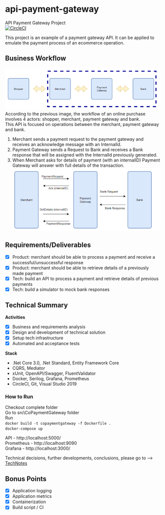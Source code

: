 # api-payment-gateway
API Payment Gateway Project  
[![CircleCI](https://circleci.com/gh/pttg24/api-payment-gateway.svg?style=shield)](https://circleci.com/gh/pttg24/api-payment-gateway)
  
This project is an example of a payment gateway API. It can be applied to emulate the payment process of an ecommerce operation.
  
## Business Workflow
![GitHub Logo](/docs/Workflow.png)  
According to the previous image, the workflow of an online purchase involves 4 actors: shopper, merchant, payment gateway and bank.  
This API is focused on operations between the merchant, payment gateway and bank.  
1. Merchant sends a payment request to the payment gateway and receives an acknowledge message with an InternalId.  
2. Payment Gateway sends a Request to Bank and receives a Bank response that will be assigned with the InternalId previously generated.
3. When Merchant asks for details of payment (with an internalID) Payment Gateway will answer with full details of the transaction.  
![GitHub Logo](/docs/Messages.png)  

## Requirements/Deliverables  
- [x] Product: merchant should be able to process a payment and receive a successful/unsuccessful response  
- [x] Product: merchant should be able to retrieve details of a previously made payment
- [x] Tech: build an API to process a payment and retrieve details of previous payments  
- [x] Tech: build a simulator to mock bank responses  

## Technical Summary  
**Activities**
- [x] Business and requirements analysis  
- [x] Design and development of technical solution
- [x] Setup tech infrastructure  
- [x] Automated and acceptance tests  
  
**Stack**  
* .Net Core 3.0, .Net Standard, Entity Framework Core
* CQRS, Mediator
* xUnit, OpenAPI/Swagger, FluentValidator
* Docker, Serilog, Grafana, Prometheus
* CircleCI, Git, Visual Studio 2019 
  
### How to Run  
Checkout complete folder  
Go to src\CoPaymentGateway folder  
Run  
`docker build -t copaymentgateway -f Dockerfile .`  
`docker-compose up`  
  
API - http://localhost:5000/  
Prometheus - http://localhost:9090  
Grafana - http://localhost:3000/  

Technical decisions, further developments, conclusions, please go to --> [TechNotes](/docs/technical-notes.md)  
  
## Bonus Points  
- [x] Application logging  
- [x] Application metrics
- [x] Containerization  
- [x] Build script / CI
